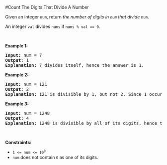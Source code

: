 #Count The Digits That Divide A Number
<p>Given an integer <code>num</code>, return <em>the number of digits in <code>num</code> that divide </em><code>num</code>.</p>
<p>An integer <code>val</code> divides <code>nums</code> if <code>nums % val == 0</code>.</p>
<p> </p>
<p><strong>Example 1:</strong></p>
<pre><strong>Input:</strong> num = 7
<strong>Output:</strong> 1
<strong>Explanation:</strong> 7 divides itself, hence the answer is 1.
</pre>
<p><strong>Example 2:</strong></p>
<pre><strong>Input:</strong> num = 121
<strong>Output:</strong> 2
<strong>Explanation:</strong> 121 is divisible by 1, but not 2. Since 1 occurs twice as a digit, we return 2.
</pre>
<p><strong>Example 3:</strong></p>
<pre><strong>Input:</strong> num = 1248
<strong>Output:</strong> 4
<strong>Explanation:</strong> 1248 is divisible by all of its digits, hence the answer is 4.
</pre>
<p> </p>
<p><strong>Constraints:</strong></p>
<ul>
<li><code>1 &lt;= num &lt;= 10<sup>9</sup></code></li>
<li><code>num</code> does not contain <code>0</code> as one of its digits.</li>
</ul>
